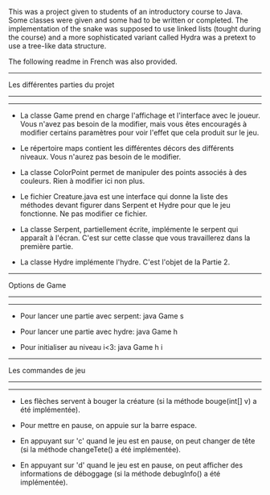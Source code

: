 This was a project given to students of an introductory course to Java. 
Some classes were given and some had to be written or completed. The implementation
of the snake was supposed to use linked lists (tought during the course) and
a more sophisticated variant called Hydra was a pretext to use a tree-like data structure.

The following readme in French was also provided.

  **************************************************************
Les différentes parties du projet 
  **************************************************************
  **************************************************************

  - La classe Game prend en charge l'affichage et l'interface avec le joueur. Vous n'avez pas besoin de la modifier, mais vous êtes encouragés à modifier certains paramètres pour voir l'effet que cela produit sur le jeu.
  
  - Le répertoire maps contient les différentes décors des différents niveaux. Vous n'aurez pas besoin de le modifier.
  
  - La classe ColorPoint permet de manipuler des points associés à des couleurs. Rien à modifier ici non plus.

  - Le fichier Creature.java est une interface qui donne la liste des méthodes devant figurer dans Serpent et Hydre pour que le jeu fonctionne. Ne pas modifier ce fichier.
  
  - La classe Serpent, partiellement écrite, implémente le serpent qui apparaît à l'écran. C'est sur cette classe que vous travaillerez dans la première partie.
  
  - La classe Hydre implémente l'hydre. C'est l'objet de la Partie 2.

  **************************************************************
Options de Game
  **************************************************************
  **************************************************************

  - Pour lancer une partie avec serpent: java Game s

  - Pour lancer une partie avec hydre: java Game h

  - Pour initialiser au niveau i<3: java Game h i

  **************************************************************
Les commandes de jeu
  **************************************************************
  **************************************************************

  - Les flèches servent à bouger la créature (si la méthode bouge(int[] v) a été implémentée).

  - Pour mettre en pause, on appuie sur la barre espace.

  - En appuyant sur 'c' quand le jeu est en pause, on peut changer de tête (si la méthode changeTete() a été implémentée).

  - En appuyant sur 'd' quand le jeu est en pause, on peut afficher des informations de déboggage (si la méthode debugInfo() a été implémentée).
